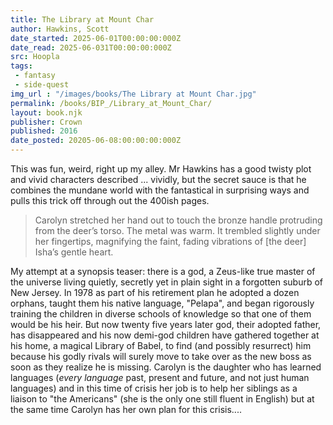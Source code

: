 ```yaml
---
title: The Library at Mount Char
author: Hawkins, Scott
date_started: 2025-06-01T00:00:00:000Z
date_read: 2025-06-031T00:00:00:000Z
src: Hoopla
tags: 
 - fantasy 
 - side-quest
img_url : "/images/books/The Library at Mount Char.jpg"
permalink: /books/BIP_/Library_at_Mount_Char/
layout: book.njk
publisher: Crown
published: 2016
date_posted: 20205-06-08:00:00:00:000Z
---
```

This was fun, weird, right up my alley. Mr Hawkins has a good twisty plot and vivid characters described ... vividly, but the secret sauce is that he combines the mundane world with the fantastical in surprising ways and pulls this trick off through out the 400ish pages.

<blockquote> Carolyn stretched her hand out to touch the bronze handle protruding from the deer’s torso. The metal was warm. It trembled slightly under her fingertips, magnifying the faint, fading vibrations of [the deer] Isha’s gentle heart.</blockquote>

My attempt at a synopsis teaser: there is a god, a Zeus-like true master of the universe living quietly, secretly yet in plain sight in a forgotten suburb of New Jersey. In 1978 as part of his retirement plan he adopted a dozen orphans, taught them his native language, "Pelapa", and began rigorously training the children in diverse schools of knowledge so that one of them would be his heir. But now twenty five years later god, their adopted father, has disappeared and his now demi-god children have gathered together at his home, a magical Library of Babel, to find (and possibly resurrect) him because his godly rivals will surely move to take over as the new boss as soon as they realize he is missing.  Carolyn is the daughter who has learned languages (*every language* past, present and future, and not just human languages) and in this time of crisis her job is to help her siblings as a liaison to "the Americans" (she is the only one still fluent in English) but at the same time Carolyn has her own plan for this crisis....